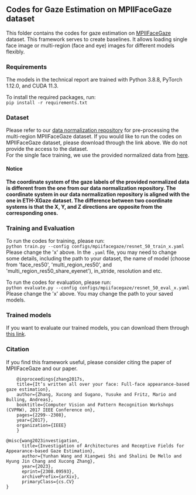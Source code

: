 ## Codes for Gaze Estimation on MPIIFaceGaze dataset

This folder contains the codes for gaze estimation on [MPIIFaceGaze]([http://gaze360.csail.mit.edu/](https://www.mpi-inf.mpg.de/departments/computer-vision-and-machine-learning/research/gaze-based-human-computer-interaction/its-written-all-over-your-face-full-face-appearance-based-gaze-estimation)) dataset. This framework serves to create baselines. It allows loading single face image or multi-region (face and eye) images for different models flexibly.

### Requirements

The models in the technical report are trained with Python 3.8.8, PyTorch 1.12.0, and CUDA 11.3.

To install the required packages, run:\
`pip install -r requirements.txt`

### Dataset

Please refer to our [data normalization repository](https://github.com/X-Shi/Data-Normalization-Gaze-Estimation) for pre-processing the multi-region MPIIFaceGaze dataset. If you would like to run the codes on MPIIFaceGaze dataset, please download through the link above. We do not provide the access to the dataset.\
For the single face training, we use the provided normalized data from [here](https://www.mpi-inf.mpg.de/departments/computer-vision-and-machine-learning/research/gaze-based-human-computer-interaction/its-written-all-over-your-face-full-face-appearance-based-gaze-estimation).

#### **Notice**
**The coordinate system of the gaze labels of the provided normalized data is different from the one from our data normalization repository. The coordinate system in our data normalization repository is aligned with the one in ETH-XGaze dataset.
The difference between two coordinate systems is that the X, Y, and Z directions are opposite from the corresponding ones.**

### Training and Evaluation

To run the codes for training, please run:\
`python train.py --config configs/mpiifacegaze/resnet_50_train_x.yaml`\
Please change the 'x' above. In the `.yaml` file, you may need to change some details, including the path to your dataset, the name of model (choose from 'face_res50', 'multi_region_res50', and 'multi_region_res50_share_eyenet'), in_stride, resolution and etc.

To run the codes for evaluation, please run:\
`python evaluate.py --config configs/mpiifacegaze/resnet_50_eval_x.yaml`\
Please change the 'x' above. You may change the path to your saved models.

### Trained models

If you want to evaluate our trained models, you can download them through [this link]().

### Citation

If you find this framework useful, please consider citing the paper of MPIIFaceGaze and our paper.
```
    @inproceedings{zhang2017s,
    title={It’s written all over your face: Full-face appearance-based gaze estimation},
    author={Zhang, Xucong and Sugano, Yusuke and Fritz, Mario and Bulling, Andreas},
    booktitle={Computer Vision and Pattern Recognition Workshops (CVPRW), 2017 IEEE Conference on},
    pages={2299--2308},
    year={2017},
    organization={IEEE}
    }

```
```
@misc{wang2023investigation,
      title={Investigation of Architectures and Receptive Fields for Appearance-based Gaze Estimation}, 
      author={Yunhan Wang and Xiangwei Shi and Shalini De Mello and Hyung Jin Chang and Xucong Zhang},
      year={2023},
      eprint={2308.09593},
      archivePrefix={arXiv},
      primaryClass={cs.CV}
}
```

